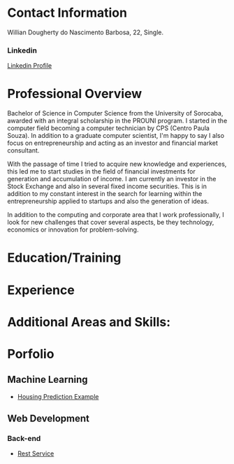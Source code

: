 # Contact Information
Willian Dougherty do Nascimento Barbosa, 22, Single.

### **Linkedin**
[Linkedin Profile](https://www.linkedin.com/in/willian-dougherty-n-barbosa-245198b0/)

# Professional Overview
  Bachelor of Science in Computer Science from the University of Sorocaba, awarded with an integral scholarship in the PROUNI program. I     started in the computer field becoming a computer technician by CPS (Centro Paula Souza). In addition to a graduate computer scientist,   I'm happy to say I also focus on entrepreneurship and acting as an investor and financial market consultant.

  With the passage of time I tried to acquire new knowledge and experiences, this led me to start studies in the field of financial         investments for generation and accumulation of income. I am currently an investor in the Stock Exchange and also in several fixed income   securities. This is in addition to my constant interest in the search for learning within the entrepreneurship applied to startups and     also the generation of ideas.

  In addition to the computing and corporate area that I work professionally, I look for new challenges that cover several aspects, be       they technology, economics or innovation for problem-solving.

# Education/Training

# Experience

# Additional Areas and Skills:

# Porfolio
  ## Machine Learning
   * [Housing Prediction Example](https://github.com/devwdougherty/housing-prediction-example)
   
  ## Web Development
  
  ### Back-end
  * [Rest Service](https://github.com/devwdougherty/gsrestservice)
  




